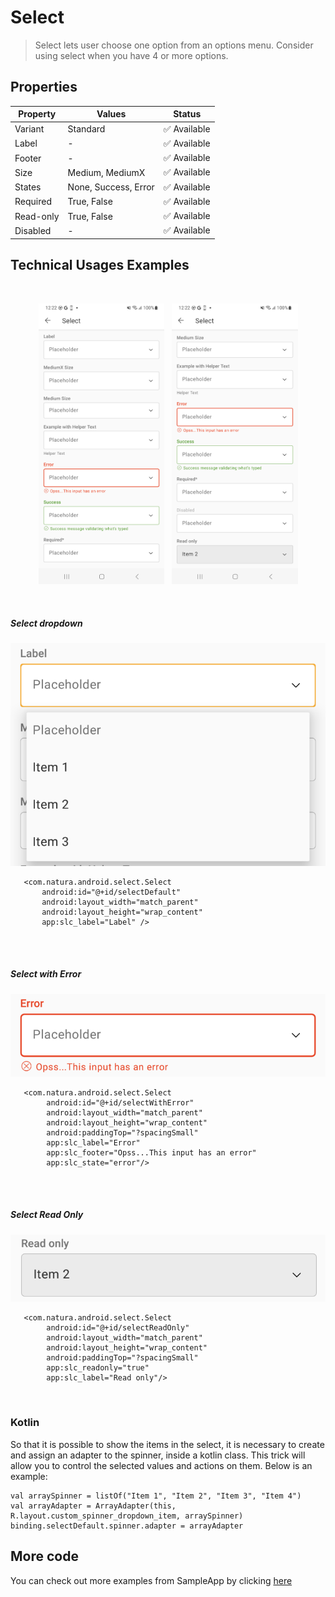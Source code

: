 # Select

> Select lets user choose one option from an options menu. Consider using select when you have 4 or
more options.


## Properties

| Property           | Values                         | Status            |
| --------------     | -------------------------      | ----------------- |
| Variant             | Standard                          | ✅  Available     |
| Label             | -                          | ✅  Available     |
| Footer             | -                          | ✅  Available     |
| Size             | Medium, MediumX                          | ✅  Available     |
| States             | None, Success, Error                          | ✅  Available     |
| Required             | True, False                          | ✅  Available     |
| Read-only             | True, False                          | ✅  Available     |
| Disabled             | -                          | ✅  Available     |



## Technical Usages Examples

<br>

<p align="center">
  <img alt="Card 1" src="./images/select_1.png" width="40%"> 
&nbsp;
  <img alt="Card 2" src="./images/select_2.png" width="40%">
</p>

<br>

##### Select dropdown

![Select](./images/select_withOptions.png)

```android
   <com.natura.android.select.Select
       android:id="@+id/selectDefault"
       android:layout_width="match_parent"
       android:layout_height="wrap_content"
       app:slc_label="Label" />
```

<br><br>

##### Select with Error

![Select](./images/select_error.png)

```android
   <com.natura.android.select.Select
        android:id="@+id/selectWithError"
        android:layout_width="match_parent"
        android:layout_height="wrap_content"
        android:paddingTop="?spacingSmall"
        app:slc_label="Error"
        app:slc_footer="Opss...This input has an error"
        app:slc_state="error"/>
```

<br><br>

##### Select Read Only

![Select](./images/select_readOnly.png)

```android
   <com.natura.android.select.Select
        android:id="@+id/selectReadOnly"
        android:layout_width="match_parent"
        android:layout_height="wrap_content"
        android:paddingTop="?spacingSmall"
        app:slc_readonly="true"
        app:slc_label="Read only"/>
```

<br>

### Kotlin

 So that it is possible to show the items in the select, it is necessary to create and assign an
  adapter to the spinner, inside a kotlin class. This trick will allow you to control the selected
  values and actions on them. Below is an example:

```android
val arraySpinner = listOf("Item 1", "Item 2", "Item 3", "Item 4")
val arrayAdapter = ArrayAdapter(this, R.layout.custom_spinner_dropdown_item, arraySpinner)
binding.selectDefault.spinner.adapter = arrayAdapter
```


## More code

You can check out more examples from SampleApp by
clicking [here](https://github.com/natura-cosmeticos/natds-android/tree/master/sample/src/main/res/layout/activity_select.xml)
